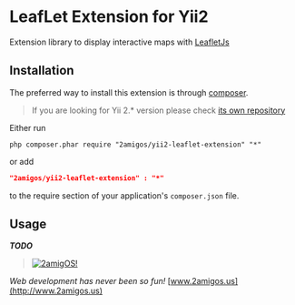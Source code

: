 LeafLet Extension for Yii2
======================

Extension library to display interactive maps with [LeafletJs](http://leafletjs.com/)

Installation
------------
The preferred way to install this extension is through [composer](http://getcomposer.org/download/).

> If you are looking for Yii 2.* version please check [its own repository](https://github.com/2amigos/yii2-leaflet-extension)

Either run

```
php composer.phar require "2amigos/yii2-leaflet-extension" "*"
```
or add

```json
"2amigos/yii2-leaflet-extension" : "*"
```

to the require section of your application's `composer.json` file.

Usage
-----

***TODO***



> [![2amigOS!](http://www.gravatar.com/avatar/55363394d72945ff7ed312556ec041e0.png)](http://www.2amigos.us)

<i>Web development has never been so fun!</i>
[www.2amigos.us](http://www.2amigos.us)